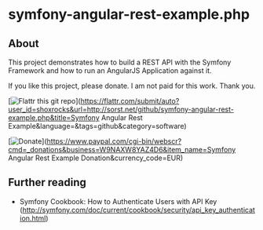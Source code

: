 symfony-angular-rest-example.php
================================

About
-----

This project demonstrates how to build a REST API with the Symfony Framework and how to run an AngularJS Application against it.

If you like this project, please donate. I am not paid for this work. Thank you.

[![Flattr this git repo](http://api.flattr.com/button/flattr-badge-large.png)](https://flattr.com/submit/auto?user_id=shoxrocks&url=http://sorst.net/github/symfony-angular-rest-example.php&title=Symfony Angular Rest Example&language=&tags=github&category=software)

[![Donate](http://www.paypalobjects.com/en_US/i/btn/btn_donate_SM.gif)](https://www.paypal.com/cgi-bin/webscr?cmd=_donations&business=W9NAXW8YAZ4D6&item_name=Symfony Angular Rest Example Donation&currency_code=EUR)

Further reading
---------------

* Symfony Cookbook: How to Authenticate Users with API Key (http://symfony.com/doc/current/cookbook/security/api_key_authentication.html)